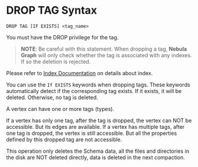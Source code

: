 # DROP TAG Syntax

```ngql
DROP TAG [IF EXISTS] <tag_name>
```

You must have the DROP privilege for the tag.

> **NOTE**: Be careful with this statement. When dropping a tag, **Nebula Graph** will only check whether the tag is associated with any indexes. If so the deletion is rejected.

Please refer to [Index Documentation](index.md) on details about index.

You can use the `If EXISTS` keywords when dropping tags. These keywords automatically detect if the corresponding tag exists. If it exists, it will be deleted. Otherwise, no tag is deleted.

A vertex can have one or more tags (types).

If a vertex has only one tag, after the tag is dropped, the vertex can NOT be accessible. But its edges are available. If a vertex has multiple tags, after one tag is dropped, the vertex is still accessible. But all the properties defined by this dropped tag are not accessible.

This operation only deletes the Schema data, all the files and directories in the disk are NOT deleted directly, data is deleted in the next compaction.
